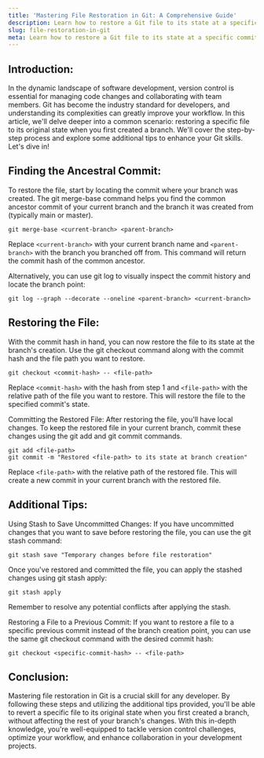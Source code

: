 ```yaml
---
title: 'Mastering File Restoration in Git: A Comprehensive Guide'
description: Learn how to restore a Git file to its state at a specific commit.
slug: file-restoration-in-git
meta: Learn how to restore a Git file to its state at a specific commit.
---
```


## Introduction:

In the dynamic landscape of software development, version control is essential for managing code changes and collaborating with team members. Git has become the industry standard for developers, and understanding its complexities can greatly improve your workflow. In this article, we'll delve deeper into a common scenario: restoring a specific file to its original state when you first created a branch. We'll cover the step-by-step process and explore some additional tips to enhance your Git skills. Let's dive in!

## Finding the Ancestral Commit:

To restore the file, start by locating the commit where your branch was created. The git merge-base command helps you find the common ancestor commit of your current branch and the branch it was created from (typically main or master).

```
git merge-base <current-branch> <parent-branch>
```

Replace `<current-branch>` with your current branch name and `<parent-branch>` with the branch you branched off from. This command will return the commit hash of the common ancestor.

Alternatively, you can use git log to visually inspect the commit history and locate the branch point:

```
git log --graph --decorate --oneline <parent-branch> <current-branch>
```

## Restoring the File:

With the commit hash in hand, you can now restore the file to its state at the branch's creation. Use the git checkout command along with the commit hash and the file path you want to restore.

```
git checkout <commit-hash> -- <file-path>
```

Replace `<commit-hash>` with the hash from step 1 and `<file-path>` with the relative path of the file you want to restore. This will restore the file to the specified commit's state.

Committing the Restored File:
After restoring the file, you'll have local changes. To keep the restored file in your current branch, commit these changes using the git add and git commit commands.

```
git add <file-path>
git commit -m "Restored <file-path> to its state at branch creation"
```

Replace `<file-path>` with the relative path of the restored file. This will create a new commit in your current branch with the restored file.

## Additional Tips:

Using Stash to Save Uncommitted Changes:
If you have uncommitted changes that you want to save before restoring the file, you can use the git stash command:

```
git stash save "Temporary changes before file restoration"
```

Once you've restored and committed the file, you can apply the stashed changes using git stash apply:

```
git stash apply
```

Remember to resolve any potential conflicts after applying the stash.

Restoring a File to a Previous Commit:
If you want to restore a file to a specific previous commit instead of the branch creation point, you can use the same git checkout command with the desired commit hash:

```
git checkout <specific-commit-hash> -- <file-path>
```

## Conclusion:

Mastering file restoration in Git is a crucial skill for any developer. By following these steps and utilizing the additional tips provided, you'll be able to revert a specific file to its original state when you first created a branch, without affecting the rest of your branch's changes. With this in-depth knowledge, you're well-equipped to tackle version control challenges, optimize your workflow, and enhance collaboration in your development projects.
